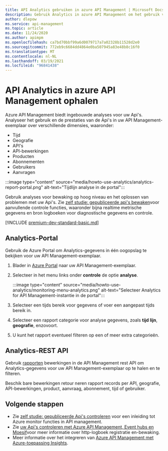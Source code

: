 ```yaml
---
title: API Analytics gebruiken in azure API Management | Microsoft Docs
description: Gebruik Analytics in azure API Management om het gebruik van uw Api's en API-prestaties te begrijpen en te categoriseren.
author: dlepow
ms.service: api-management
ms.topic: article
ms.date: 11/24/2020
ms.author: apimpm
ms.openlocfilehash: ca7bd70bbf99a6d0079717a7a02328b11528d2e0
ms.sourcegitcommit: 772eb9c6684dd4864e0ba507945a83e48b8c16f0
ms.translationtype: MT
ms.contentlocale: nl-NL
ms.lasthandoff: 03/19/2021
ms.locfileid: "96841438"
---
```

# <a name="get-api-analytics-in-azure-api-management"></a>API Analytics in azure API Management ophalen

Azure API Management biedt ingebouwde analyses voor uw Api's. Analyseer het gebruik en de prestaties van de Api's in uw API Management-exemplaar over verschillende dimensies, waaronder:

* Tijd
* Geografie
* API's
* API-bewerkingen
* Producten
* Abonnementen
* Gebruikers
* Aanvragen

:::image type="content" source="media/howto-use-analytics/analytics-report-portal.png" alt-text="Tijdlijn analyse in de portal":::

Gebruik analyses voor bewaking op hoog niveau en het oplossen van problemen met uw Api's. Zie [zelf studie: gepubliceerde api's bewaken](api-management-howto-use-azure-monitor.md)voor aanvullende controle functies, waaronder bijna realtime metrische gegevens en bron logboeken voor diagnostische gegevens en controle.

[!INCLUDE [premium-dev-standard-basic.md](../../includes/api-management-availability-premium-dev-standard-basic.md)]

## <a name="analytics---portal"></a>Analytics-Portal

Gebruik de Azure Portal om Analytics-gegevens in één oogopslag te bekijken voor uw API Management-exemplaar.

1. Blader in [Azure Portal](https://portal.azure.com) naar uw API Management-exemplaar. 
1. Selecteer in het menu links onder **controle** de optie **analyse**.

    :::image type="content" source="media/howto-use-analytics/monitoring-menu-analytics.png" alt-text="Selecteer Analytics for API Management-instantie in de portal":::  
1. Selecteer een tijds bereik voor gegevens of voer een aangepast tijds bereik in.
1. Selecteer een rapport categorie voor analyse gegevens, zoals **tijd lijn**, **geografie**, enzovoort.
1. U kunt het rapport eventueel filteren op een of meer extra categorieën.

## <a name="analytics---rest-api"></a>Analytics-REST API

Gebruik [rapporten](/rest/api/apimanagement/2019-12-01/reports) bewerkingen in de API Management rest API om Analytics-gegevens voor uw API Management-exemplaar op te halen en te filteren.

Beschik bare bewerkingen retour neren rapport records per API, geografie, API-bewerkingen, product, aanvraag, abonnement, tijd of gebruiker.

## <a name="next-steps"></a>Volgende stappen

* Zie [zelf studie: gepubliceerde Api's controleren](api-management-howto-use-azure-monitor.md) voor een inleiding tot Azure monitor functies in API management.
* Zie [uw Api's controleren met Azure API Management, Event hubs en Moesif](api-management-log-to-eventhub-sample.md)voor meer informatie over http-logboek registratie en-bewaking.
* Meer informatie over het integreren van [Azure API Management met Azure-toepassing Insights](api-management-howto-app-insights.md).
